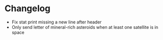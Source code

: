 # Changelog
- Fix stat print missing a new line after header
- Only send letter of mineral-rich asteroids when at least one satellite is in space
